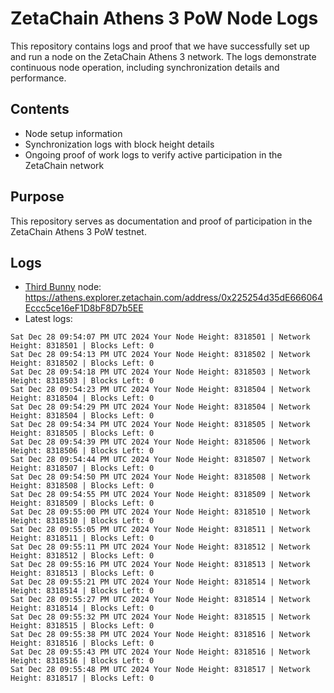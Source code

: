 # ZetaChain Athens 3 PoW Node Logs
This repository contains logs and proof that we have successfully set up and run a node on the ZetaChain Athens 3 network. The logs demonstrate continuous node operation, including synchronization details and performance.

## Contents
- Node setup information
- Synchronization logs with block height details
- Ongoing proof of work logs to verify active participation in the ZetaChain network

## Purpose
This repository serves as documentation and proof of participation in the ZetaChain Athens 3 PoW testnet.

## Logs

- [Third Bunny](https://thirdbunny.xyz/) node: https://athens.explorer.zetachain.com/address/0x225254d35dE666064Eccc5ce16eF1D8bF8D7b5EE
- Latest logs:
```
Sat Dec 28 09:54:07 PM UTC 2024 Your Node Height: 8318501 | Network Height: 8318501 | Blocks Left: 0
Sat Dec 28 09:54:13 PM UTC 2024 Your Node Height: 8318502 | Network Height: 8318502 | Blocks Left: 0
Sat Dec 28 09:54:18 PM UTC 2024 Your Node Height: 8318503 | Network Height: 8318503 | Blocks Left: 0
Sat Dec 28 09:54:23 PM UTC 2024 Your Node Height: 8318504 | Network Height: 8318504 | Blocks Left: 0
Sat Dec 28 09:54:29 PM UTC 2024 Your Node Height: 8318504 | Network Height: 8318504 | Blocks Left: 0
Sat Dec 28 09:54:34 PM UTC 2024 Your Node Height: 8318505 | Network Height: 8318505 | Blocks Left: 0
Sat Dec 28 09:54:39 PM UTC 2024 Your Node Height: 8318506 | Network Height: 8318506 | Blocks Left: 0
Sat Dec 28 09:54:44 PM UTC 2024 Your Node Height: 8318507 | Network Height: 8318507 | Blocks Left: 0
Sat Dec 28 09:54:50 PM UTC 2024 Your Node Height: 8318508 | Network Height: 8318508 | Blocks Left: 0
Sat Dec 28 09:54:55 PM UTC 2024 Your Node Height: 8318509 | Network Height: 8318509 | Blocks Left: 0
Sat Dec 28 09:55:00 PM UTC 2024 Your Node Height: 8318510 | Network Height: 8318510 | Blocks Left: 0
Sat Dec 28 09:55:05 PM UTC 2024 Your Node Height: 8318511 | Network Height: 8318511 | Blocks Left: 0
Sat Dec 28 09:55:11 PM UTC 2024 Your Node Height: 8318512 | Network Height: 8318512 | Blocks Left: 0
Sat Dec 28 09:55:16 PM UTC 2024 Your Node Height: 8318513 | Network Height: 8318513 | Blocks Left: 0
Sat Dec 28 09:55:21 PM UTC 2024 Your Node Height: 8318514 | Network Height: 8318514 | Blocks Left: 0
Sat Dec 28 09:55:27 PM UTC 2024 Your Node Height: 8318514 | Network Height: 8318514 | Blocks Left: 0
Sat Dec 28 09:55:32 PM UTC 2024 Your Node Height: 8318515 | Network Height: 8318515 | Blocks Left: 0
Sat Dec 28 09:55:38 PM UTC 2024 Your Node Height: 8318516 | Network Height: 8318516 | Blocks Left: 0
Sat Dec 28 09:55:43 PM UTC 2024 Your Node Height: 8318516 | Network Height: 8318516 | Blocks Left: 0
Sat Dec 28 09:55:48 PM UTC 2024 Your Node Height: 8318517 | Network Height: 8318517 | Blocks Left: 0
```
